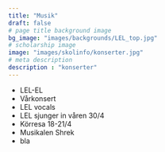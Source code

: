 ```yaml
---
title: "Musik"
draft: false
# page title background image
bg_image: "images/backgrounds/LEL_top.jpg"
# scholarship image
image: "images/skolinfo/konserter.jpg"
# meta description
description : "konserter"
---
```


* LEL-EL
* Vårkonsert
* LEL vocals 
* LEL sjunger in våren 30/4
* Körresa 18-21/4
* Musikalen Shrek
* bla
